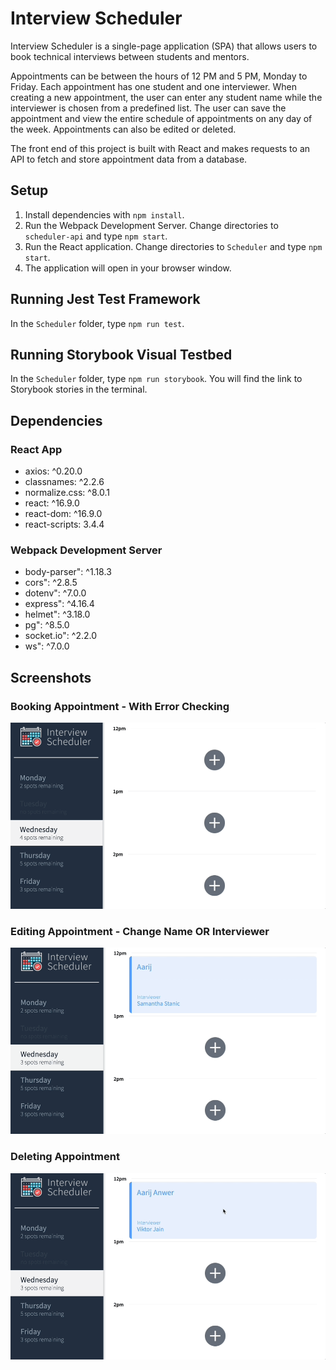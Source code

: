 # Interview Scheduler

Interview Scheduler is a single-page application (SPA) that allows users to book technical interviews between students and mentors. 

Appointments can be between the hours of 12 PM and 5 PM, Monday to Friday. Each appointment has one student and one interviewer. When creating a new appointment, the user can enter any student name while the interviewer is chosen from a predefined list. The user can save the appointment and view the entire schedule of appointments on any day of the week. Appointments can also be edited or deleted. 

The front end of this project is built with React and makes requests to an API to fetch and store appointment data from a database.

## Setup

1. Install dependencies with `npm install`.
2. Run the Webpack Development Server. Change directories to ```scheduler-api``` and type ```npm start```.
3. Run the React application. Change directories to ```Scheduler``` and type ```npm start```. 
4. The application will open in your browser window.

## Running Jest Test Framework
In the ```Scheduler``` folder, type ```npm run test```.

## Running Storybook Visual Testbed
In the ```Scheduler``` folder, type ```npm run storybook```. You will find the link to Storybook stories in the terminal.

## Dependencies

### React App
- axios: ^0.20.0
- classnames: ^2.2.6
- normalize.css: ^8.0.1
- react: ^16.9.0
- react-dom: ^16.9.0
- react-scripts: 3.4.4

### Webpack Development Server
- body-parser": ^1.18.3
- cors": ^2.8.5
- dotenv": ^7.0.0
- express": ^4.16.4
- helmet": ^3.18.0
- pg": ^8.5.0
- socket.io": ^2.2.0
- ws": ^7.0.0

## Screenshots

### Booking Appointment - With Error Checking
!["Creating Appointment"](./docs/1-book-appointment.gif)

### Editing Appointment - Change Name OR Interviewer
!["Editing Appointment"](./docs/2-edit-appointment.gif)

### Deleting Appointment
!["Deleting Appointment"](./docs/3-delete-appointment.gif)